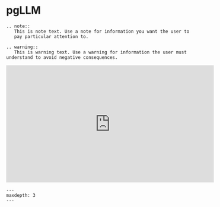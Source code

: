 # pgLLM

```{eval-rst}
.. note::
   This is note text. Use a note for information you want the user to
   pay particular attention to.
```

```{eval-rst}
.. warning::
   This is warning text. Use a warning for information the user must understand to avoid negative consequences.
```


<iframe width="560" height="315" src="https://www.youtube.com/embed/51aJsWAec-I?si=1PR-TZaciJDN9fY5" title="YouTube video player" frameborder="0" allow="accelerometer; autoplay; clipboard-write; encrypted-media; gyroscope; picture-in-picture; web-share" allowfullscreen></iframe>

```{toctree}
---
maxdepth: 3
---

```
